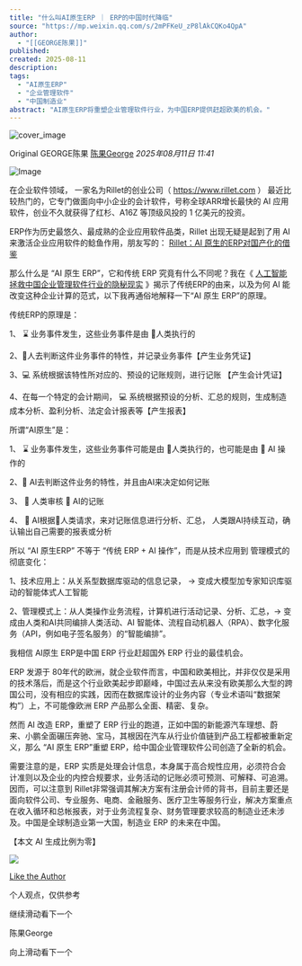 ```yaml
---
title: "什么叫AI原生ERP ｜ ERP的中国时代降临"
source: "https://mp.weixin.qq.com/s/2mPFKeU_zP8lAkCQKo4QpA"
author:
  - "[[GEORGE陈果]]"
published:
created: 2025-08-11
description:
tags:
  - "AI原生ERP"
  - "企业管理软件"
  - "中国制造业"
abstract: "AI原生ERP将重塑企业管理软件行业，为中国ERP提供赶超欧美的机会。"
---
```

![cover_image](https://mmbiz.qpic.cn/mmbiz_jpg/f4M8ibz2jzMpEKk6t9MSNpjHRPwLyh41ic8a7h5CsMbOywurvH1zYUQiczETxWBnodoSgr6ljia4mJsv97RyicWVGSw/0?wx_fmt=jpeg)

Original GEORGE陈果 [陈果George](https://mp.weixin.qq.com/s/) *2025年08月11日 11:41*

![Image](https://mmbiz.qpic.cn/mmbiz_png/f4M8ibz2jzMpEKk6t9MSNpjHRPwLyh41icbKsmhkwdHtzo7FoNMIZ26oSoEVROIPRf4Iyf1z0iay6RxG49knXfngA/640?wx_fmt=png&watermark=1&tp=webp&wxfrom=5&wx_lazy=1)

  

在企业软件领域， 一家名为Rillet的创业公司（ https://www.rillet.com ） 最近比较热门的，它专门做面向中小企业的会计软件，号称全球ARR增长最快的 AI 应用软件，创业不久就获得了红杉、A16Z 等顶级风投的 1 亿美元的投资。

  

ERP作为历史最悠久、最成熟的企业应用软件品类，Rillet 出现无疑是起到了用 AI 来激活企业应用软件的鲶鱼作用，朋友写的： [Rillet：AI 原生的ERP对国产化的借鉴](https://mp.weixin.qq.com/s?__biz=MjM5OTc1MzIyMw==&mid=2452038064&idx=1&sn=972d491baef94c48e32e8589ca277059&scene=21#wechat_redirect)

  

那么什么是 “AI 原生 ERP”，它和传统 ERP 究竟有什么不同呢？我在《 [人工智能拯救中国企业管理软件行业的隐秘现实](https://mp.weixin.qq.com/s?__biz=MzI5MzMzODE5MQ==&mid=2247498099&idx=1&sn=27dd45c463debb0801ec1a16243427e9&scene=21#wechat_redirect) 》揭示了传统ERP的由来，以及为何 AI 能改变这种企业计算的范式，以下我再通俗地解释一下“AI 原生 ERP”的原理。

  

传统ERP的原理是：

1、 ⌛️ 业务事件发生，这些业务事件是由 👨人类执行的

2、👨人去判断这件业务事件的特性，并记录业务事件【产生业务凭证】

3、💻 系统根据该特性所对应的、预设的记账规则，进行记账 【产生会计凭证】

4、在每一个特定的会计期间， 💻 系统根据预设的分析、汇总的规则，生成制造成本分析、盈利分析、法定会计报表等【产生报表】

  

所谓“AI原生”是：

1、 ⌛️ 业务事件发生，这些业务事件可能是由 👨人类执行的，也可能是由 🤖 AI 操作的

2、🤖 AI去判断这件业务的特性，并且由AI来决定如何记账

3、 👨 人类审核 🤖 AI的记账

4、 🤖 AI根据👨人类请求，来对记账信息进行分析、汇总， 人类跟AI持续互动，确认输出自己需要的报表或分析

  

所以 “AI 原生ERP” 不等于 “传统 ERP + AI 操作”，而是从技术应用到 管理模式的彻底变化：

  

1、技术应用上：从关系型数据库驱动的信息记录， → 变成大模型加专家知识库驱动的智能体式人工智能

  

2、管理模式上：从人类操作业务流程，计算机进行活动记录、分析、汇总，→ 变成由人类和AI共同编排人类活动、AI 智能体、流程自动机器人（RPA）、数字化服务（API，例如电子签名服务）的“智能编排”。

  

我相信 AI原生 ERP是中国 ERP 行业赶超国外 ERP 行业的最佳机会。

  

ERP 发源于 80年代的欧洲，就企业软件而言，中国和欧美相比，并非仅仅是采用的技术落后，而是这个行业欧美起步即巅峰，中国过去从来没有欧美那么大型的跨国公司，没有相应的实践，因而在数据库设计的业务内容（专业术语叫“数据架构”）上，不可能像欧洲 ERP 产品那么全面、精密、复杂。

  

然而 AI 改造 ERP，重塑了 ERP 行业的跑道，正如中国的新能源汽车理想、蔚来、小鹏全面碾压奔驰、宝马，其根因在汽车从行业价值链到产品工程都被重新定义，那么 “AI 原生 ERP”重塑 ERP，给中国企业管理软件公司创造了全新的机会。

  

需要注意的是，ERP 实质是处理会计信息，本身属于高合规性应用，必须符合会计准则以及企业的内控合规要求，业务活动的记账必须可预测、可解释、可追溯。因而，可以注意到 Rillet非常强调其解决方案有注册会计师的背书，目前主要还是面向软件公司、专业服务、电商、金融服务、医疗卫生等服务行业，解决方案重点在收入循环和总帐报表，对于业务流程复杂、财务管理要求较高的制造业还未涉及。中国是全球制造业第一大国，制造业 ERP 的未来在中国。

  

【本文 AI 生成比例为零】

  

![](https://mmbiz.qlogo.cn/mmbiz_jpg/CHNG1kMo4eqibDNbQut5jibGR8x3g2M9zccHbThiczMAHNXf5WhSOhRMW3yTxLfroKb1AmMq9OUAJiadicUqvia9ibYBA/0?wx_fmt=jpeg)

 [Like the Author](https://mp.weixin.qq.com/s/)

个人观点，仅供参考

继续滑动看下一个

陈果George

向上滑动看下一个